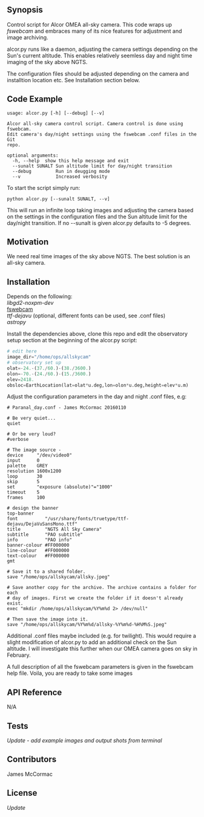 ## Synopsis

Control script for Alcor OMEA all-sky camera. This code wraps up _fswebcam_ and embraces many of its nice features for adjustment and image archiving.<br/>

alcor.py runs like a daemon, adjusting the camera settings depending on the Sun's current altitude. This enables relatively seemless day and night time imaging of the sky above NGTS. <br/>

The configuration files should be adjusted depending on the camera and installtion location etc. See Installation section below.

## Code Example

```
usage: alcor.py [-h] [--debug] [--v]

Alcor all-sky camera control script. Camera control is done using fswebcam.
Edit camera's day/night settings using the fswebcam .conf files in the Git
repo.

optional arguments:
  -h, --help  show this help message and exit
  --sunalt SUNALT Sun altitude limit for day/night transition
  --debug         Run in deugging mode
  --v             Increased verbosity
```
To start the script simply run:

```
python alcor.py [--sunalt SUNALT, --v]
```
This will run an infinite loop taking images and adjusting the camera based on the settings in the configuration files and the Sun altitude limit for the day/night transition. If no --sunalt is given alcor.py defaults to -5 degrees. 

## Motivation

We need real time images of the sky above NGTS. The best solution is an all-sky camera. 

## Installation

Depends on the following:<br/> 
_libgd2-noxpm-dev_ <br/>
[fswebcam](https://github.com/jmccormac01/fswebcam) <br/>
_ttf-dejavu_ (optional, different fonts can be used, see .conf files)<br/>
_astropy_ <br>

Install the dependencies above, clone this repo and edit the observatory setup section at the beginning of the alcor.py script: 

```python
# edit here
image_dir="/home/ops/allskycam"
# observatory set up
olat=-24.-(37./60.)-(38./3600.)
olon=-70.-(24./60.)-(15./3600.)
elev=2418.
obsloc=EarthLocation(lat=olat*u.deg,lon=olon*u.deg,height=elev*u.m)
```

Adjust the configuration parameters in the day and night .conf files, e.g: 
```
# Paranal_day.conf - James McCormac 20160110

# Be very quiet...
quiet

# Or be very loud?
#verbose

# The image source - 
device     "/dev/video0"
input      0
palette    GREY
resolution 1600x1200
loop       30
skip       5
set        "exposure (absolute)"="1000" 
timeout    5
frames     100

# design the banner
top-banner
font          "/usr/share/fonts/truetype/ttf-dejavu/DejaVuSansMono.ttf"
title         "NGTS All Sky Camera"
subtitle      "PAO subtitle"
info          "PAO info"
banner-colour #FF000000
line-colour   #FF000000
text-colour   #FF000000
gmt

# Save it to a shared folder.
save "/home/ops/allskycam/allsky.jpeg"

# Save another copy for the archive. The archive contains a folder for each
# day of images. First we create the folder if it doesn't already exist.
exec "mkdir /home/ops/allskycam/%Y%m%d 2> /dev/null"

# Then save the image into it.
save "/home/ops/allskycam/%Y%m%d/allsky-%Y%m%d-%H%M%S.jpeg"
```
Additional .conf files maybe included (e.g. for twilight). This would require a slight modification of alcor.py to add an additional check on the Sun altitude. I will investigate this further when our OMEA camera goes on sky in February.

A full description of all the fswebcam parameters is given in the fswebcam help file. Voila, you are ready to take some images

## API Reference

N/A

## Tests

_Update - add example images and output shots from terminal_

## Contributors

James McCormac

## License

_Update_

